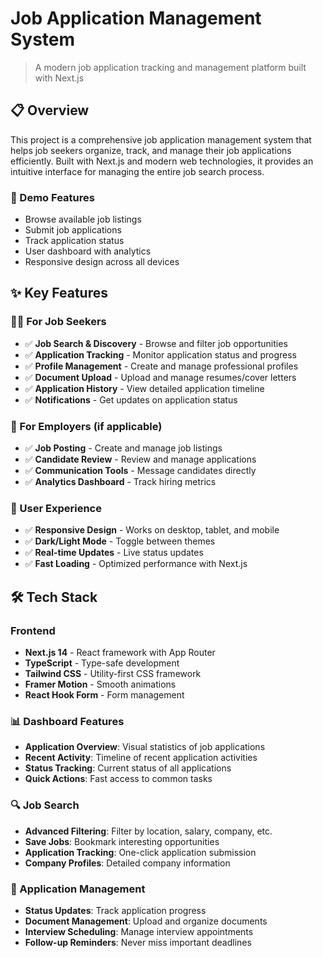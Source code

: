 # Job Application Management System

> A modern job application tracking and management platform built with Next.js

## 📋 Overview

This project is a comprehensive job application management system that helps job seekers organize, track, and manage their job applications efficiently. Built with Next.js and modern web technologies, it provides an intuitive interface for managing the entire job search process.



### 📱 Demo Features
- Browse available job listings
- Submit job applications
- Track application status
- User dashboard with analytics
- Responsive design across all devices

## ✨ Key Features

### 👨‍💼 For Job Seekers
- ✅ **Job Search & Discovery** - Browse and filter job opportunities
- ✅ **Application Tracking** - Monitor application status and progress
- ✅ **Profile Management** - Create and manage professional profiles
- ✅ **Document Upload** - Upload and manage resumes/cover letters
- ✅ **Application History** - View detailed application timeline
- ✅ **Notifications** - Get updates on application status

### 🏢 For Employers (if applicable)
- ✅ **Job Posting** - Create and manage job listings
- ✅ **Candidate Review** - Review and manage applications
- ✅ **Communication Tools** - Message candidates directly
- ✅ **Analytics Dashboard** - Track hiring metrics

### 🎨 User Experience
- ✅ **Responsive Design** - Works on desktop, tablet, and mobile
- ✅ **Dark/Light Mode** - Toggle between themes
- ✅ **Real-time Updates** - Live status updates
- ✅ **Fast Loading** - Optimized performance with Next.js

## 🛠️ Tech Stack

### Frontend
- **Next.js 14** - React framework with App Router
- **TypeScript** - Type-safe development
- **Tailwind CSS** - Utility-first CSS framework
- **Framer Motion** - Smooth animations
- **React Hook Form** - Form management

### 📊 Dashboard Features
- **Application Overview**: Visual statistics of job applications
- **Recent Activity**: Timeline of recent application activities
- **Status Tracking**: Current status of all applications
- **Quick Actions**: Fast access to common tasks

### 🔍 Job Search
- **Advanced Filtering**: Filter by location, salary, company, etc.
- **Save Jobs**: Bookmark interesting opportunities
- **Application Tracking**: One-click application submission
- **Company Profiles**: Detailed company information

### 📄 Application Management
- **Status Updates**: Track application progress
- **Document Management**: Upload and organize documents
- **Interview Scheduling**: Manage interview appointments
- **Follow-up Reminders**: Never miss important deadlines

